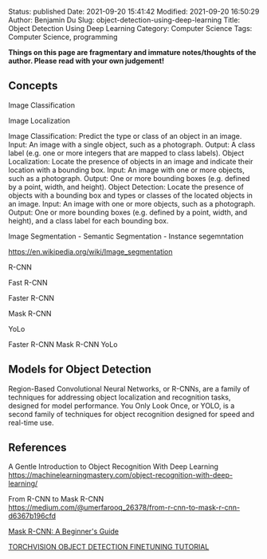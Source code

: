 Status: published
Date: 2021-09-20 15:41:42
Modified: 2021-09-20 16:50:29
Author: Benjamin Du
Slug: object-detection-using-deep-learning
Title: Object Detection Using Deep Learning
Category: Computer Science
Tags: Computer Science, programming

**Things on this page are fragmentary and immature notes/thoughts of the author. Please read with your own judgement!**

## Concepts

Image Classification

Image Localization

Image Classification: Predict the type or class of an object in an image.
Input: An image with a single object, such as a photograph.
Output: A class label (e.g. one or more integers that are mapped to class labels).
Object Localization: Locate the presence of objects in an image and indicate their location with a bounding box.
Input: An image with one or more objects, such as a photograph.
Output: One or more bounding boxes (e.g. defined by a point, width, and height).
Object Detection: Locate the presence of objects with a bounding box and types or classes of the located objects in an image.
Input: An image with one or more objects, such as a photograph.
Output: One or more bounding boxes (e.g. defined by a point, width, and height), and a class label for each bounding box.

Image Segmentation
    - Semantic Segmentation
    - Instance segemntation

https://en.wikipedia.org/wiki/Image_segmentation

R-CNN

Fast R-CNN

Faster R-CNN

Mask R-CNN

YoLo 

Faster R-CNN Mask R-CNN YoLo

## Models for Object Detection
Region-Based Convolutional Neural Networks, or R-CNNs, are a family of techniques for addressing object localization and recognition tasks, designed for model performance.
You Only Look Once, or YOLO, is a second family of techniques for object recognition designed for speed and real-time use.

## References

A Gentle Introduction to Object Recognition With Deep Learning
https://machinelearningmastery.com/object-recognition-with-deep-learning/

From R-CNN to Mask R-CNN
https://medium.com/@umerfarooq_26378/from-r-cnn-to-mask-r-cnn-d6367b196cfd

[Mask R-CNN: A Beginner's Guide](https://viso.ai/deep-learning/mask-r-cnn/)

[TORCHVISION OBJECT DETECTION FINETUNING TUTORIAL](https://pytorch.org/tutorials/intermediate/torchvision_tutorial.html)

